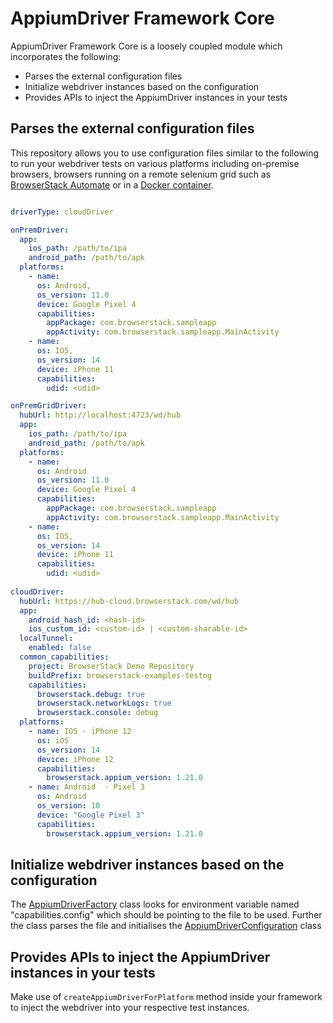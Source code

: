 # AppiumDriver Framework Core

AppiumDriver Framework Core is a loosely coupled module which incorporates the following:

* Parses the external configuration files
* Initialize webdriver instances based on the configuration
* Provides APIs to inject the AppiumDriver instances in your tests

## Parses the external configuration files

This repository allows you to use configuration files similar to the following to run your webdriver tests on various platforms including on-premise browsers, browsers running on a remote selenium grid such as [BrowserStack Automate](https://www.browserstack.com/automate) or in a [Docker container](https://github.com/SeleniumHQ/docker-selenium). 

```yml

driverType: cloudDriver

onPremDriver:
  app:
    ios_path: /path/to/ipa
    android_path: /path/to/apk
  platforms:
    - name:
      os: Android,
      os_version: 11.0
      device: Google Pixel 4
      capabilities:
        appPackage: com.browserstack.sampleapp
        appActivity: com.browserstack.sampleapp.MainActivity
    - name:
      os: IOS,
      os_version: 14
      device: iPhone 11
      capabilities:
        udid: <udid>

onPremGridDriver:
  hubUrl: http://localhost:4723/wd/hub
  app:
    ios_path: /path/to/ipa
    android_path: /path/to/apk
  platforms:
    - name:
      os: Android
      os_version: 11.0
      device: Google Pixel 4
      capabilities:
        appPackage: com.browserstack.sampleapp
        appActivity: com.browserstack.sampleapp.MainActivity
    - name:
      os: IOS,
      os_version: 14
      device: iPhone 11
      capabilities:
        udid: <udid> 
        
cloudDriver:
  hubUrl: https://hub-cloud.browserstack.com/wd/hub
  app:
    android_hash_id: <hash-id>
    ios_custom_id: <custom-id> | <custom-sharable-id>
  localTunnel:
    enabled: false
  common_capabilities:
    project: BrowserStack Demo Repository
    buildPrefix: browserstack-examples-testng
    capabilities:
      browserstack.debug: true
      browserstack.networkLogs: true
      browserstack.console: debug
  platforms:
    - name: IOS - iPhone 12
      os: iOS
      os_version: 14
      device: iPhone 12
      capabilities:
        browserstack.appium_version: 1.21.0
    - name: Android  - Pixel 3
      os: Android
      os_version: 10
      device: "Google Pixel 3"
      capabilities:
        browserstack.appium_version: 1.21.0

```

## Initialize webdriver instances based on the configuration

The [AppiumDriverFactory](src/main/java/com/browserstack/webdriver/core/AppiumDriverFactory.java) class looks for environment variable named "capabilities.config" which should be pointing to the file to be used. Further the class parses the file and initialises the [AppiumDriverConfiguration](src/main/java/com/browserstack/webdriver/config/AppiumDriverConfiguration.java) class

## Provides APIs to inject the AppiumDriver instances in your tests

Make use of `createAppiumDriverForPlatform` method inside your framework to inject the webdriver into your respective test instances.
